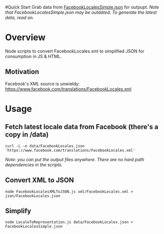 #Quick Start
Grab data from [FacebookLocalesSimple.json](https://raw.githubusercontent.com/akarve/facebook-locales-to-json/master/FacebookLocalesSimple.json) for outpupt. *Note that FacebookLocalesSimple.json may be outdated. To generate the latest data, read on.*

# Overview
Node scripts to convert FacebookLocales.xml to simplified JSON for consumption in JS &amp; HTML.

## Motivation
Facebook's XML source is unwieldy: https://www.facebook.com/translations/FacebookLocales.xml

# Usage

## Fetch latest locale data from Facebook  (there's a copy in /data)
    curl -L -o data/FacebookLocales.json 'https://www.facebook.com/translations/FacebookLocales.xml'

*Note: you can put the output files anywhere. There are no hard path dependencies in the scripts.*

## Convert XML to JSON
    node FacebookLocalesXMLToJSON.js xml/FacebookLocales.xml > json/FacebookLocales.json

## Simplify
    node LocaleToRepresentation.js data/FacebookLocales.json > FacebookLocalesSimple.json
